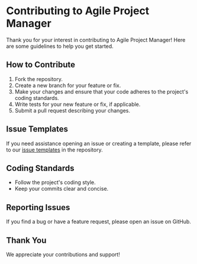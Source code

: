 # Contributing to Agile Project Manager

Thank you for your interest in contributing to Agile Project Manager! Here are some guidelines to help you get started.

## How to Contribute
1. Fork the repository.
2. Create a new branch for your feature or fix.
3. Make your changes and ensure that your code adheres to the project's coding standards.
4. Write tests for your new feature or fix, if applicable.
5. Submit a pull request describing your changes.

## Issue Templates
If you need assistance opening an issue or creating a template, please refer to our [issue templates](https://github.com/YourRepo/issue-templates) in the repository.

## Coding Standards
- Follow the project's coding style.
- Keep your commits clear and concise.

## Reporting Issues
If you find a bug or have a feature request, please open an issue on GitHub.

## Thank You
We appreciate your contributions and support!